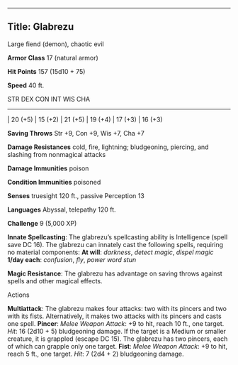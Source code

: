 -------------------------
Title: Glabrezu
-------------------------


Large fiend (demon), chaotic evil

**Armor Class** 17 (natural armor)

**Hit Points** 157 (15d10 + 75)

**Speed** 40 ft.

  STR         DEX         CON         INT         WIS         CHA
  ----------- ----------- ----------- ----------- ----------- -----------
  | 20 (+5)   | 15 (+2)   | 21 (+5)   | 19 (+4)   | 17 (+3)   | 16 (+3)

**Saving Throws** Str +9, Con +9, Wis +7, Cha +7

**Damage Resistances** cold, fire, lightning; bludgeoning, piercing, and
slashing from nonmagical attacks

**Damage Immunities** poison

**Condition Immunities** poisoned

**Senses** truesight 120 ft., passive Perception 13

**Languages** Abyssal, telepathy 120 ft.

**Challenge** 9 (5,000 XP)


**Innate Spellcasting**: The glabrezu’s spellcasting ability is
Intelligence (spell save DC 16). The glabrezu can innately cast the
following spells, requiring no material components:
**At will**: *darkness*, *detect magic*, *dispel magic*
**1/day each**: *confusion*, *fly*, *power word stun*

**Magic Resistance**: The glabrezu has advantage on saving throws
against spells and other magical effects.


Actions

**Multiattack**: The glabrezu makes four attacks: two with its
    pincers and two with its fists. Alternatively, it makes two attacks
    with its pincers and casts one spell.
**Pincer**: *Melee Weapon Attack*: +9 to hit, reach 10 ft.,
    one target. *Hit*: 16 (2d10 + 5) bludgeoning damage. If the target
    is a Medium or smaller creature, it is grappled (escape DC 15). The
    glabrezu has two pincers, each of which can grapple only one target.
**Fist**: *Melee Weapon Attack*: +9 to hit, reach 5 ft., one target.
    *Hit*: 7 (2d4 + 2) bludgeoning damage.

